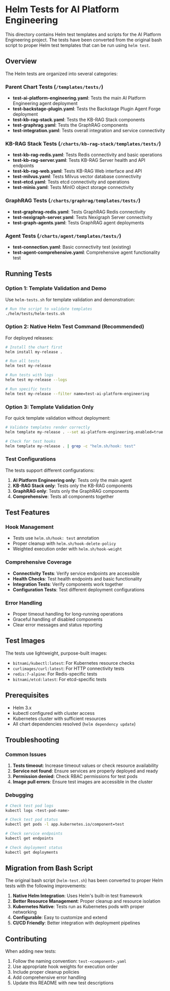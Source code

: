 # Helm Tests for AI Platform Engineering

This directory contains Helm test templates and scripts for the AI Platform Engineering project. The tests have been converted from the original bash script to proper Helm test templates that can be run using `helm test`.

## Overview

The Helm tests are organized into several categories:

### Parent Chart Tests (`/templates/tests/`)
- **test-ai-platform-engineering.yaml**: Tests the main AI Platform Engineering agent deployment
- **test-backstage-plugin.yaml**: Tests the Backstage Plugin Agent Forge deployment
- **test-kb-rag-stack.yaml**: Tests the KB-RAG Stack components
- **test-graphrag.yaml**: Tests the GraphRAG components
- **test-integration.yaml**: Tests overall integration and service connectivity

### KB-RAG Stack Tests (`/charts/kb-rag-stack/templates/tests/`)
- **test-kb-rag-redis.yaml**: Tests Redis connectivity and basic operations
- **test-kb-rag-server.yaml**: Tests KB-RAG Server health and API endpoints
- **test-kb-rag-web.yaml**: Tests KB-RAG Web interface and API
- **test-milvus.yaml**: Tests Milvus vector database connectivity
- **test-etcd.yaml**: Tests etcd connectivity and operations
- **test-minio.yaml**: Tests MinIO object storage connectivity

### GraphRAG Tests (`/charts/graphrag/templates/tests/`)
- **test-graphrag-redis.yaml**: Tests GraphRAG Redis connectivity
- **test-nexigraph-server.yaml**: Tests Nexigraph Server connectivity
- **test-graph-agents.yaml**: Tests GraphRAG agent deployments

### Agent Tests (`/charts/agent/templates/tests/`)
- **test-connection.yaml**: Basic connectivity test (existing)
- **test-agent-comprehensive.yaml**: Comprehensive agent functionality test

## Running Tests

### Option 1: Template Validation and Demo
Use `helm-tests.sh` for template validation and demonstration:

```bash
# Run the script to validate templates
./helm/tests/helm-tests.sh
```

### Option 2: Native Helm Test Command (Recommended)
For deployed releases:

```bash
# Install the chart first
helm install my-release .

# Run all tests
helm test my-release

# Run tests with logs
helm test my-release --logs

# Run specific tests
helm test my-release --filter name=test-ai-platform-engineering
```

### Option 3: Template Validation Only
For quick template validation without deployment:

```bash
# Validate templates render correctly
helm template my-release . --set ai-platform-engineering.enabled=true

# Check for test hooks
helm template my-release . | grep -c "helm.sh/hook: test"
```

### Test Configurations

The tests support different configurations:

1. **AI Platform Engineering only**: Tests only the main agent
2. **KB-RAG Stack only**: Tests only the KB-RAG components
3. **GraphRAG only**: Tests only the GraphRAG components
4. **Comprehensive**: Tests all components together

## Test Features

### Hook Management
- Tests use `helm.sh/hook: test` annotation
- Proper cleanup with `helm.sh/hook-delete-policy`
- Weighted execution order with `helm.sh/hook-weight`

### Comprehensive Coverage
- **Connectivity Tests**: Verify service endpoints are accessible
- **Health Checks**: Test health endpoints and basic functionality
- **Integration Tests**: Verify components work together
- **Configuration Tests**: Test different deployment configurations

### Error Handling
- Proper timeout handling for long-running operations
- Graceful handling of disabled components
- Clear error messages and status reporting

## Test Images

The tests use lightweight, purpose-built images:
- `bitnami/kubectl:latest`: For Kubernetes resource checks
- `curlimages/curl:latest`: For HTTP connectivity tests
- `redis:7-alpine`: For Redis-specific tests
- `bitnami/etcd:latest`: For etcd-specific tests

## Prerequisites

- Helm 3.x
- kubectl configured with cluster access
- Kubernetes cluster with sufficient resources
- All chart dependencies resolved (`helm dependency update`)

## Troubleshooting

### Common Issues

1. **Tests timeout**: Increase timeout values or check resource availability
2. **Service not found**: Ensure services are properly deployed and ready
3. **Permission denied**: Check RBAC permissions for test pods
4. **Image pull errors**: Ensure test images are accessible in the cluster

### Debugging

```bash
# Check test pod logs
kubectl logs <test-pod-name>

# Check test pod status
kubectl get pods -l app.kubernetes.io/component=test

# Check service endpoints
kubectl get endpoints

# Check deployment status
kubectl get deployments
```

## Migration from Bash Script

The original bash script (`helm-test.sh`) has been converted to proper Helm tests with the following improvements:

1. **Native Helm Integration**: Uses Helm's built-in test framework
2. **Better Resource Management**: Proper cleanup and resource isolation
3. **Kubernetes Native**: Tests run as Kubernetes pods with proper networking
4. **Configurable**: Easy to customize and extend
5. **CI/CD Friendly**: Better integration with deployment pipelines

## Contributing

When adding new tests:

1. Follow the naming convention: `test-<component>.yaml`
2. Use appropriate hook weights for execution order
3. Include proper cleanup policies
4. Add comprehensive error handling
5. Update this README with new test descriptions
